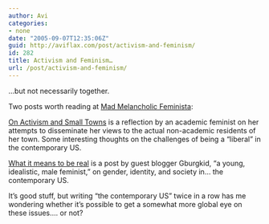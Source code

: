```yaml
---
author: Avi
categories:
- none
date: "2005-09-07T12:35:06Z"
guid: http://aviflax.com/post/activism-and-feminism/
id: 282
title: Activism and Feminism…
url: /post/activism-and-feminism/
---
```

&#8230;but not necessarily together.

Two posts worth reading at [Mad Melancholic Feminista](http://melancholicfeminista.blogspot.com/):

[On Activism and Small Towns](http://melancholicfeminista.blogspot.com/2005/08/on-activism-and-small-towns.html) is a reflection by an academic feminist on her attempts to disseminate her views to the actual non-academic residents of her town. Some interesting thoughts on the challenges of being a &#8220;liberal&#8221; in the contemporary US.

[What it means to be real](http://melancholicfeminista.blogspot.com/2005/08/what-it-means-to-be-real-guest-blog.html) is a post by guest blogger Gburgkid, &#8220;a young, idealistic, male feminist,&#8221; on gender, identity, and society in&#8230; the contemporary US.

It&#8217;s good stuff, but writing &#8220;the contemporary US&#8221; twice in a row has me wondering whether it&#8217;s possible to get a somewhat more global eye on these issues&#8230;. or not?